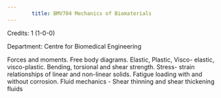 ```yaml
---
        title: BMV704 Mechanics of Biomaterials
---
```

Credits: 1 (1-0-0)

Department: Centre for Biomedical Engineering

Forces and moments. Free body diagrams. Elastic, Plastic, Visco- elastic, visco-plastic. Bending, torsional and shear strength. Stress- strain relationships of linear and non-linear solids. Fatigue loading with and without corrosion. Fluid mechanics - Shear thinning and shear thickening fluids